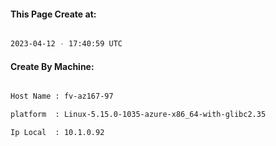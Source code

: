 
   
#### This Page Create at:

```bash

2023-04-12 - 17:40:59 UTC

```

#### Create By Machine:

```bash

Host Name : fv-az167-97

platform  : Linux-5.15.0-1035-azure-x86_64-with-glibc2.35

Ip Local  : 10.1.0.92

```

